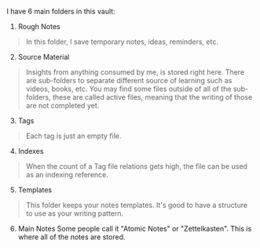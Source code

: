 I have 6 main folders in this vault:
1. Rough Notes
>In this folder, I save temporary notes, ideas, reminders, etc.
2. Source Material
>Insights from anything consumed by me, is stored right here. There are sub-folders to separate different source of learning such as videos, books, etc.
>You may find some files outside of all of the sub-folders, these are called active files, meaning that the writing of those are not completed yet.
3. Tags
>Each tag is just an empty file.
4. Indexes
>When the count of a Tag file relations gets high, the file can be used as an indexing  reference.
5. Templates
>This folder keeps your notes templates. It's good to have a structure to use as your writing pattern.
6. Main Notes
Some people call it "Atomic Notes" or "Zettelkasten". This is where all of the notes are stored.